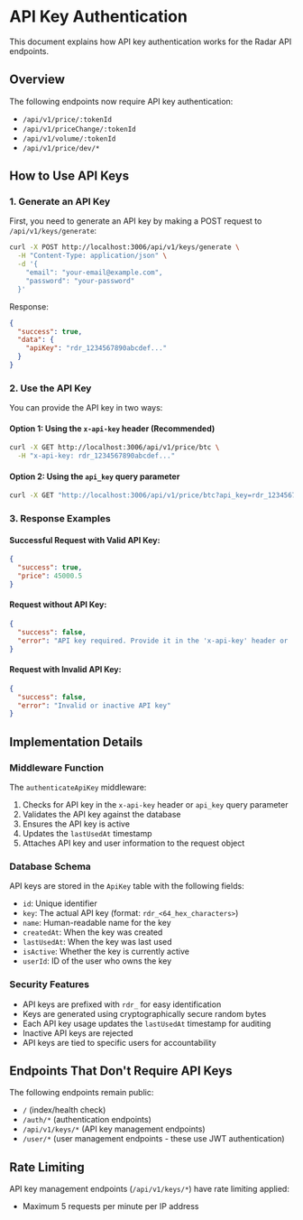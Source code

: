 # API Key Authentication

This document explains how API key authentication works for the Radar API endpoints.

## Overview

The following endpoints now require API key authentication:

- `/api/v1/price/:tokenId`
- `/api/v1/priceChange/:tokenId`
- `/api/v1/volume/:tokenId`
- `/api/v1/price/dev/*`

## How to Use API Keys

### 1. Generate an API Key

First, you need to generate an API key by making a POST request to `/api/v1/keys/generate`:

```bash
curl -X POST http://localhost:3006/api/v1/keys/generate \
  -H "Content-Type: application/json" \
  -d '{
    "email": "your-email@example.com",
    "password": "your-password"
  }'
```

Response:

```json
{
  "success": true,
  "data": {
    "apiKey": "rdr_1234567890abcdef..."
  }
}
```

### 2. Use the API Key

You can provide the API key in two ways:

#### Option 1: Using the `x-api-key` header (Recommended)

```bash
curl -X GET http://localhost:3006/api/v1/price/btc \
  -H "x-api-key: rdr_1234567890abcdef..."
```

#### Option 2: Using the `api_key` query parameter

```bash
curl -X GET "http://localhost:3006/api/v1/price/btc?api_key=rdr_1234567890abcdef..."
```

### 3. Response Examples

#### Successful Request with Valid API Key:

```json
{
  "success": true,
  "price": 45000.5
}
```

#### Request without API Key:

```json
{
  "success": false,
  "error": "API key required. Provide it in the 'x-api-key' header or 'api_key' query parameter."
}
```

#### Request with Invalid API Key:

```json
{
  "success": false,
  "error": "Invalid or inactive API key"
}
```

## Implementation Details

### Middleware Function

The `authenticateApiKey` middleware:

1. Checks for API key in the `x-api-key` header or `api_key` query parameter
2. Validates the API key against the database
3. Ensures the API key is active
4. Updates the `lastUsedAt` timestamp
5. Attaches API key and user information to the request object

### Database Schema

API keys are stored in the `ApiKey` table with the following fields:

- `id`: Unique identifier
- `key`: The actual API key (format: `rdr_<64_hex_characters>`)
- `name`: Human-readable name for the key
- `createdAt`: When the key was created
- `lastUsedAt`: When the key was last used
- `isActive`: Whether the key is currently active
- `userId`: ID of the user who owns the key

### Security Features

- API keys are prefixed with `rdr_` for easy identification
- Keys are generated using cryptographically secure random bytes
- Each API key usage updates the `lastUsedAt` timestamp for auditing
- Inactive API keys are rejected
- API keys are tied to specific users for accountability

## Endpoints That Don't Require API Keys

The following endpoints remain public:

- `/` (index/health check)
- `/auth/*` (authentication endpoints)
- `/api/v1/keys/*` (API key management endpoints)
- `/user/*` (user management endpoints - these use JWT authentication)

## Rate Limiting

API key management endpoints (`/api/v1/keys/*`) have rate limiting applied:

- Maximum 5 requests per minute per IP address
